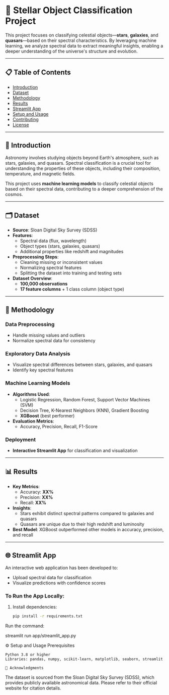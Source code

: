 # 🌌 Stellar Object Classification Project

This project focuses on classifying celestial objects—**stars**, **galaxies**, and **quasars**—based on their spectral characteristics. By leveraging machine learning, we analyze spectral data to extract meaningful insights, enabling a deeper understanding of the universe's structure and evolution.

---

## 📋 Table of Contents

- [Introduction](#introduction)
- [Dataset](#dataset)
- [Methodology](#methodology)
- [Results](#results)
- [Streamlit App](#streamlit-app)
- [Setup and Usage](#setup-and-usage)
- [Contributing](#contributing)
- [License](#license)

---

## 🌠 Introduction

Astronomy involves studying objects beyond Earth's atmosphere, such as stars, galaxies, and quasars. Spectral classification is a crucial tool for understanding the properties of these objects, including their composition, temperature, and magnetic fields. 

This project uses **machine learning models** to classify celestial objects based on their spectral data, contributing to a deeper comprehension of the cosmos.

---

## 🗂 Dataset

- **Source**: Sloan Digital Sky Survey (SDSS)  
- **Features**:
  - Spectral data (flux, wavelength)
  - Object types (stars, galaxies, quasars)
  - Additional properties like redshift and magnitudes  
- **Preprocessing Steps**:
  - Cleaning missing or inconsistent values
  - Normalizing spectral features
  - Splitting the dataset into training and testing sets  
- **Dataset Overview**:
  - **100,000 observations**
  - **17 feature columns** + 1 class column (object type)

---

## 🧪 Methodology

### Data Preprocessing
- Handle missing values and outliers
- Normalize spectral data for consistency

### Exploratory Data Analysis
- Visualize spectral differences between stars, galaxies, and quasars
- Identify key spectral features

### Machine Learning Models
- **Algorithms Used**: 
  - Logistic Regression, Random Forest, Support Vector Machines (SVM)
  - Decision Tree, K-Nearest Neighbors (KNN), Gradient Boosting
  - **XGBoost** (best performer)
- **Evaluation Metrics**: 
  - Accuracy, Precision, Recall, F1-Score

### Deployment
- **Interactive Streamlit App** for classification and visualization

---

## 📊 Results

- **Key Metrics**: 
  - Accuracy: **XX%**
  - Precision: **XX%**
  - Recall: **XX%**
- **Insights**:
  - Stars exhibit distinct spectral patterns compared to galaxies and quasars
  - Quasars are unique due to their high redshift and luminosity
- **Best Model**: XGBoost outperformed other models in accuracy, precision, and recall

---

## 🌐 Streamlit App

An interactive web application has been developed to:
- Upload spectral data for classification
- Visualize predictions with confidence scores

### To Run the App Locally:
1. Install dependencies:
   ```bash
   pip install -r requirements.txt
Run the command:

streamlit run app/streamlit_app.py

⚙️ Setup and Usage
Prerequisites

    Python 3.8 or higher
    Libraries: pandas, numpy, scikit-learn, matplotlib, seaborn, streamlit

    🌌 Acknowledgments

The dataset is sourced from the Sloan Digital Sky Survey (SDSS), which provides publicly available astronomical data. Please refer to their official website for citation details.
